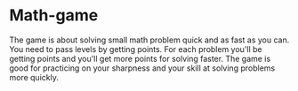 # Math-game
The game is about solving small math problem quick and as fast as you can.
You need to pass levels by getting points. 
For each problem you'll be getting points and you'll get more points for solving faster.
The game is good for practicing on your sharpness and your skill at solving problems more quickly.
